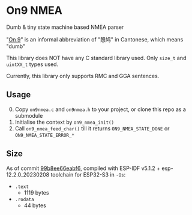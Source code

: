 # On9 NMEA

Dumb & tiny state machine based NMEA parser

"[On 9](https://en.wiktionary.org/wiki/on9)" is an informal abbreviation of "戆鸠" in Cantonese, which means "dumb"

This library does NOT have any C standard library used. Only `size_t` and `uintXX_t` types used.

Currently, this library only supports RMC and GGA sentences.

## Usage

0. Copy `on9nmea.c` and `on9nmea.h` to your project, or clone this repo as a submodule
1. Initialise the context by `on9_nmea_init()`
2. Call `on9_nmea_feed_char()` till it returns `ON9_NMEA_STATE_DONE` or `ON9_NMEA_STATE_ERROR_*`

## Size

As of commit [99b8ee66eabf6](https://github.com/huming2207/on9nmea/tree/99b8ee66eabf6381f98a952cdfdd2ef94f613773), compiled with ESP-IDF v5.1.2 + esp-12.2.0_20230208 toolchain for ESP32-S3 in `-Os`:

- `.text`
  - 1119 bytes
- `.rodata`
  - 44 bytes

